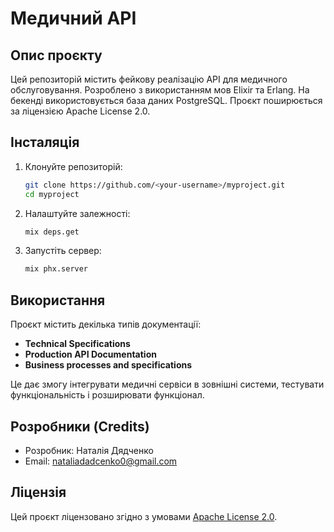 # Медичний АРІ

## Опис проєкту
Цей репозиторій містить фейкову реалізацію API для медичного обслуговування. Розроблено з використанням мов Elixir та Erlang. На бекенді використовується база даних PostgreSQL. Проєкт поширюється за ліцензією Apache License 2.0.

## Інсталяція

1. Клонуйте репозиторій:
    ```bash
    git clone https://github.com/<your-username>/myproject.git
    cd myproject
    ```

2. Налаштуйте залежності:
    ```bash
    mix deps.get
    ```

3. Запустіть сервер:
    ```bash
    mix phx.server
    ```

## Використання

Проєкт містить декілька типів документації:
- **Technical Specifications**
- **Production API Documentation**
- **Business processes and specifications**

Це дає змогу інтегрувати медичні сервіси в зовнішні системи, тестувати функціональність і розширювати функціонал.

## Розробники (Credits)

- Розробник: Наталія Дядченко 
- Email: nataliadadcenko0@gmail.com

## Ліцензія

Цей проєкт ліцензовано згідно з умовами [Apache License 2.0](https://www.apache.org/licenses/LICENSE-2.0).
